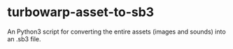 # turbowarp-asset-to-sb3
An Python3 script for converting the entire assets (images and sounds) into an .sb3 file.
